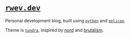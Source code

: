 # [`rwev.dev`](https://rwev.dev)

Personal development blog, built using [`python`](https://python.org) and [`pelican`](https://getpelican.com).

Theme is [`tundra`](https://gitlab.com/rwev/tundra), inspired by [nord](https://www.nordtheme.com) and [brutalism](https://brutalist-web.design/).
